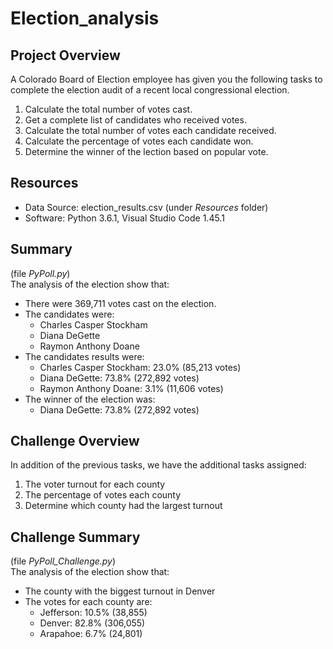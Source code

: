 # Election_analysis
## Project Overview
A Colorado Board of Election employee has given you the following tasks to complete the election audit of a recent local congressional election.

1. Calculate the total number of votes cast.
2. Get a complete list of candidates who received votes.
3. Calculate the total number of votes each candidate received.
4. Calculate the percentage of votes each candidate won.
5. Determine the winner of the lection based on popular vote.

## Resources
- Data Source: election_results.csv (under *Resources* folder)
- Software: Python 3.6.1, Visual Studio Code 1.45.1

## Summary
(file *PyPoll.py*)  
The analysis of the election show that:
  - There were 369,711 votes cast on the election.
  - The candidates were:
    - Charles Casper Stockham
    - Diana DeGette
    - Raymon Anthony Doane
 - The candidates results were:
    - Charles Casper Stockham: 23.0% (85,213 votes)
    - Diana DeGette: 73.8% (272,892 votes)
    - Raymon Anthony Doane: 3.1% (11,606 votes)
  - The winner of the election was:
    - Diana DeGette: 73.8% (272,892 votes)

## Challenge Overview
In addition of the previous tasks, we have the additional tasks assigned:
1. The voter turnout for each county
2. The percentage of votes each county
3. Determine which county had the largest turnout

## Challenge Summary
(file *PyPoll_Challenge.py*)  
The analysis of the election show that:
  - The county with the biggest turnout in Denver
  - The votes for each county are:
    - Jefferson: 10.5% (38,855)
    - Denver: 82.8% (306,055)
    - Arapahoe: 6.7% (24,801)